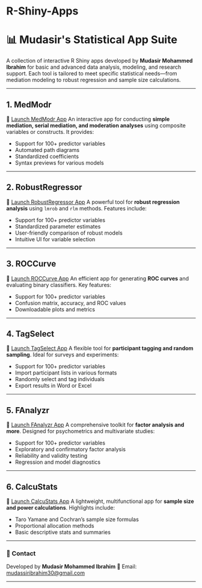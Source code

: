 # R-Shiny-Apps
# 📊 Mudasir's Statistical App Suite

A collection of interactive R Shiny apps developed by **Mudasir Mohammed Ibrahim** for basic and advanced data analysis, modeling, and research support. Each tool is tailored to meet specific statistical needs—from mediation modeling to robust regression and sample size calculations.

---

## 1. MedModr

🔗 [Launch MedModr App](https://mudassiribrahim30.shinyapps.io/MedModr/)
An interactive app for conducting **simple mediation, serial mediation, and moderation analyses** using composite variables or constructs. It provides:

* Support for 100+ predictor variables
* Automated path diagrams
* Standardized coefficients
* Syntax previews for various models

---

## 2. RobustRegressor

🔗 [Launch RobustRegressor App](https://mudassiribrahim2025.shinyapps.io/Robustregression/)
A powerful tool for **robust regression analysis** using `lmrob` and `rlm` methods. Features include:

* Support for 100+ predictor variables
* Standardized parameter estimates
* User-friendly comparison of robust models
* Intuitive UI for variable selection

---

## 3. ROCCurve

🔗 [Launch ROCCurve App](https://mudassiribrahim30.shinyapps.io/ROC_CURVE/)
An efficient app for generating **ROC curves** and evaluating binary classifiers. Key features:

* Support for 100+ predictor variables
* Confusion matrix, accuracy, and ROC values
* Downloadable plots and metrics

---

## 4. TagSelect

🔗 [Launch TagSelect App](https://mudassiribrahim30.shinyapps.io/Tagselect/)
A flexible tool for **participant tagging and random sampling**. Ideal for surveys and experiments:

* Support for 100+ predictor variables
* Import participant lists in various formats
* Randomly select and tag individuals
* Export results in Word or Excel

---

## 5. FAnalyzr

🔗 [Launch FAnalyzr App](https://mudassiribrahim30.shinyapps.io/fanalyzr/)
A comprehensive toolkit for **factor analysis and more**. Designed for psychometrics and multivariate studies:

* Support for 100+ predictor variables
* Exploratory and confirmatory factor analysis
* Reliability and validity testing
* Regression and model diagnostics

---

## 6. CalcuStats

🔗 [Launch CalcuStats App](https://mudassiribrahim2025.shinyapps.io/CalcuStats/)
A lightweight, multifunctional app for **sample size and power calculations**. Highlights include:

* Taro Yamane and Cochran’s sample size formulas
* Proportional allocation methods
* Basic descriptive stats and summaries

---

### 📧 Contact

Developed by **Mudasir Mohammed Ibrahim**
📩 Email: [mudassiribrahim30@gmail.com](mailto:mudassiribrahim30@gmail.com)

---


